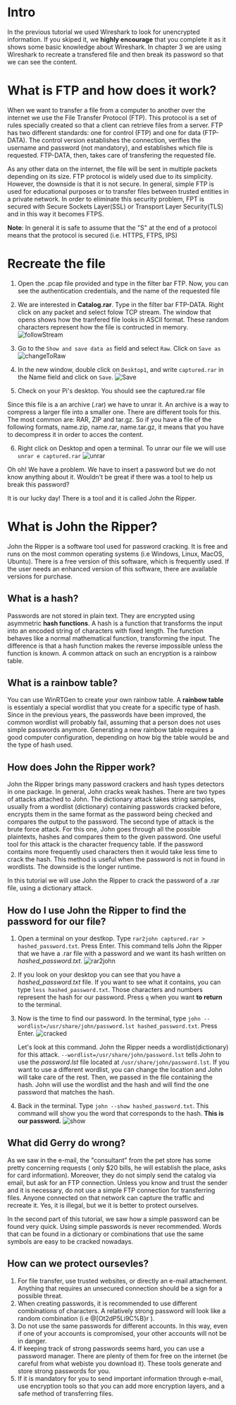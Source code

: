 
# Intro

In the previous tutorial we used Wireshark to look for unencrypted information. If you skiped it, we **highly encourage** that you complete it as it shows some basic knowledge about Wireshark. In chapter 3 we are using Wireshark to recreate a transfered file and then break its password so that we can see the content. 


# What is FTP and how does it work?
When we want to transfer a file from a computer to another over the internet we use the File Transfer Protocol (FTP). This protocol is a set of rules specially created so that a client can retrieve files from a server. FTP has two different standards: one for control (FTP) and one for data (FTP-DATA). The control version establishes the connection, verifies the username and password (not mandatory), and establishes which file is requested. FTP-DATA, then, takes care of transfering the requested file. 

As any other data on the internet, the file will be sent in multiple packets depending on its size. FTP protocol is widely used due to its simplicity. However, the downside is that it is not secure. In general, simple FTP is used for educational purposes or to transfer files between trusted entities in a private network. In order to eliminate this security problem, FPT is secured with Secure Sockets Layer(SSL) or Transport Layer Security(TLS) and in this way it becomes FTPS. 

__Note__: In general it is safe to assume that the "S" at the end of a protocol means that the protocol is secured (i.e. HTTPS, FTPS, IPS)

# Recreate the file

1. Open the .pcap file provided and type in the filter bar FTP. Now, you can see the authentication credentials, and the name of the requested file

2. We are interested in __Catalog.rar__. Type in the filter bar FTP-DATA. Right click on any packet and select folow TCP stream. The window that opens shows how the tranfered file looks in ASCII format. These random characters represent how the file is contructed in memory. 
![followStream](http://www.suzannejmatthews.com/images/aosk/chapter3/ftp-followStream.PNG)
	 
3. Go to the `Show and save data as` field and select `Raw`. Click on `Save as`
![changeToRaw](http://www.suzannejmatthews.com/images/aosk/chapter3/ftpStreamChangeToRaw.PNG)
	
4. In the new window, double click on `Desktop1`, and write `captured.rar` in the Name field and click on `Save`.
![Save](http://www.suzannejmatthews.com/images/aosk/chapter3/SaveTheFileFromShark.PNG)
	
5. Check on your Pi's desktop. You should see the captured.rar file
 
 Since this file is a an archive (.rar) we have to unrar it. An archive is a way to compress a larger file into a smaller one. There are different tools for this. The most common are: RAR, ZIP and tar.gz. So if you have a file of the following formats, name.zip, name.rar, name.tar.gz, it means that you have to decompress it in order to acces the content.

6. Right click on Desktop and open a terminal. To unrar our file we will use `unrar e captured.rar` 
![unrar](http://www.suzannejmatthews.com/images/aosk/chapter3/Unrar.PNG)
  
  Oh oh! We have a problem. We have to insert a password but we do not know anything about it. Wouldn't be great if there was a tool to help us break this password? 
  
  It is our lucky day! There is a tool and it is called John the Ripper.
  
# What is John the Ripper?
John the Ripper is a software tool used for password cracking. It is free and runs on the most common operating systems (i.e Windows, Linux, MacOS, Ubuntu). There is a free version of this software, which is frequently used. If the user needs an enhanced version of this software, there are available versions for purchase.

## What is a hash?
Passwords are not stored in plain text. They are encrypted using asymmetric **hash functions**. A hash is a function that transforms the input into an encoded string of characters with fixed length. The function behaves like a normal mathematical function, transforming the input. The difference is that a hash function makes the reverse impossible unless the function is known. A common attack on such an encryption is a rainbow table. 

## What is a rainbow table?
You can use WinRTGen to create your own rainbow table. A **rainbow table** is essentialy a special wordlist that you create for a specific type of hash. Since in the previous years, the passwords have been improved, the common wordlist will probably fail, assuming that a person does not uses simple passwords anymore. Generating a new rainbow table requires a good computer configuration, depending on how big the table would be and the type of hash used. 

## How does John the Ripper work?
John the Ripper brings many password crackers and hash types detectors in one package. In general, John cracks weak hashes. There are two types of attacks attached to John. The dictionary attack takes string samples, usually from a wordlist (dictionary) containing passwords cracked before, encrypts them in the same format as the password being checked and compares the output to the password. The second type of attack is the brute force attack. For this one, John goes through all the possible plaintexts, hashes and compares them to the given password. One useful tool for this attack is the character frequency table. If the password contains more frequently used characters then it would take less time to crack the hash. This method is useful when the password is not in found in wordlists. The downside is the longer runtime.

In this tutorial we will use John the Ripper to crack the password of a .rar file, using a dictionary attack.

## How do I use John the Ripper to find the password for our file?

1. Open a terminal on your destkop. Type `rar2john captured.rar > hashed_password.txt`. Press Enter. This command tells John the Ripper that we have a .rar file with a password and we want its hash written on _hashed_password.txt_.
![rar2john](http://www.suzannejmatthews.com/images/aosk/chapter3/rar2john.PNG)

2. If you look on your desktop you can see that you have a *hashed_password.txt* file. If you want to see what it contains, you can type `less hashed_password.txt`. Those characters and numbers represent the hash for our password. Press `q` when you want __to return__ to the terminal. 

3. Now is the time to find our password. In the terminal, type `john --wordlist=/usr/share/john/password.lst hashed_password.txt`. Press Enter.
![cracked](http://www.suzannejmatthews.com/images/aosk/chapter3/CrackedPassword.PNG)
	
   Let's look at this command. John the Ripper needs a wordlist(dictionary) for this attack. `--wordlist=/usr/share/john/password.lst` tells John to use the _password.lst_ file located at `/usr/share/john/password.lst`. If you want to use a different wordlist, you can change the location and John will take care of the rest. Then, we passed in the file containing the hash. John will use the wordlist and the hash and will find the one password that matches the hash.

4. Back in the terminal. Type `john --show hashed_password.txt`. This command will show you the word that corresponds to the hash. __This is our password.__
![show](http://www.suzannejmatthews.com/images/aosk/chapter3/ShowPassword.PNG) 
	

## What did Gerry do wrong?
As we saw in the e-mail, the "consultant" from the pet store has some pretty concerning requests ( only $20 bills, he will establish the place, asks for card information). Moreover, they do not simply send the catalog via email, but ask for an FTP connection.
Unless you know and trust the sender and it is necessary, do not use a simple FTP connection for transferring files. Anyone connected on that network can capture the traffic and recreate it. Yes, it is illegal, but we it is better to protect ourselves. 

In the second part of this tutorial, we saw how a simple password can be found very quick. Using simple passwords is never recommended. Words that can be found in a dictionary or combinations that use the same symbols are easy to be cracked nowadays. 

## How can we protect oursevles?
1. For file transfer, use trusted websites, or directly an e-mail attachement. Anything that requires an unsecured connection should be a sign for a possible threat. 
2. When creating passwords, it is recommended to use different combinations of characters. A relatively strong password will look like a random combination (i.e @[Ot2dP5Li9C%B}r ). 
3. Do not use the same passwords for different accounts. In this way, even if one of your accounts is compromised, your other accounts will not be in danger.
4. If keeping track of strong passwords seems hard, you can use a password manager. There are plenty of them for free on the internet (be careful from what webiste you download it). These tools generate and store strong passwords for you.
5. If it is mandatory for you to send important information through e-mail, use encryption tools so that you can add more encryption layers, and a safe method of transferring files.



